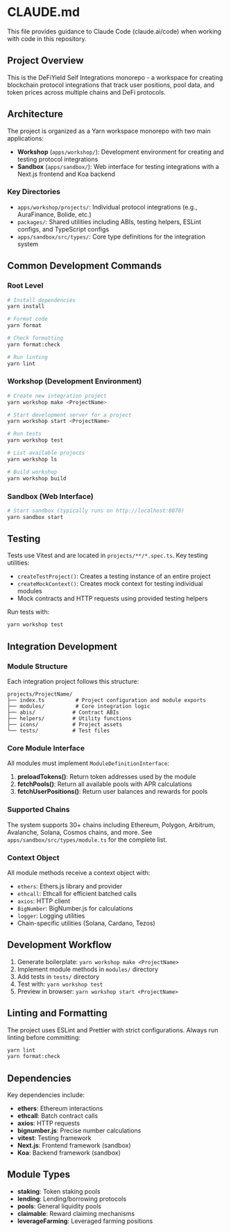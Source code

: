 # CLAUDE.md

This file provides guidance to Claude Code (claude.ai/code) when working with code in this repository.

## Project Overview

This is the DeFiYield Self Integrations monorepo - a workspace for creating blockchain protocol integrations that track user positions, pool data, and token prices across multiple chains and DeFi protocols.

## Architecture

The project is organized as a Yarn workspace monorepo with two main applications:

- **Workshop** (`apps/workshop/`): Development environment for creating and testing protocol integrations
- **Sandbox** (`apps/sandbox/`): Web interface for testing integrations with a Next.js frontend and Koa backend

### Key Directories

- `apps/workshop/projects/`: Individual protocol integrations (e.g., AuraFinance, Bolide, etc.)
- `packages/`: Shared utilities including ABIs, testing helpers, ESLint configs, and TypeScript configs
- `apps/sandbox/src/types/`: Core type definitions for the integration system

## Common Development Commands

### Root Level
```bash
# Install dependencies
yarn install

# Format code
yarn format

# Check formatting
yarn format:check

# Run linting
yarn lint
```

### Workshop (Development Environment)
```bash
# Create new integration project
yarn workshop make <ProjectName>

# Start development server for a project
yarn workshop start <ProjectName>

# Run tests
yarn workshop test

# List available projects
yarn workshop ls

# Build workshop
yarn workshop build
```

### Sandbox (Web Interface)
```bash
# Start sandbox (typically runs on http://localhost:8070)
yarn sandbox start
```

## Testing

Tests use Vitest and are located in `projects/**/*.spec.ts`. Key testing utilities:

- `createTestProject()`: Creates a testing instance of an entire project
- `createMockContext()`: Creates mock context for testing individual modules
- Mock contracts and HTTP requests using provided testing helpers

Run tests with:
```bash
yarn workshop test
```

## Integration Development

### Module Structure

Each integration project follows this structure:
```
projects/ProjectName/
├── index.ts          # Project configuration and module exports
├── modules/          # Core integration logic
├── abis/            # Contract ABIs
├── helpers/         # Utility functions
├── icons/           # Project assets
└── tests/           # Test files
```

### Core Module Interface

All modules must implement `ModuleDefinitionInterface`:

1. **preloadTokens()**: Return token addresses used by the module
2. **fetchPools()**: Return all available pools with APR calculations
3. **fetchUserPositions()**: Return user balances and rewards for pools

### Supported Chains

The system supports 30+ chains including Ethereum, Polygon, Arbitrum, Avalanche, Solana, Cosmos chains, and more. See `apps/sandbox/src/types/module.ts` for the complete list.

### Context Object

All module methods receive a context object with:
- `ethers`: Ethers.js library and provider
- `ethcall`: Ethcall for efficient batched calls
- `axios`: HTTP client
- `BigNumber`: BigNumber.js for calculations
- `logger`: Logging utilities
- Chain-specific utilities (Solana, Cardano, Tezos)

## Development Workflow

1. Generate boilerplate: `yarn workshop make <ProjectName>`
2. Implement module methods in `modules/` directory
3. Add tests in `tests/` directory
4. Test with: `yarn workshop test`
5. Preview in browser: `yarn workshop start <ProjectName>`

## Linting and Formatting

The project uses ESLint and Prettier with strict configurations. Always run linting before committing:

```bash
yarn lint
yarn format:check
```

## Dependencies

Key dependencies include:
- **ethers**: Ethereum interactions
- **ethcall**: Batch contract calls
- **axios**: HTTP requests
- **bignumber.js**: Precise number calculations
- **vitest**: Testing framework
- **Next.js**: Frontend framework (sandbox)
- **Koa**: Backend framework (sandbox)

## Module Types

- **staking**: Token staking pools
- **lending**: Lending/borrowing protocols
- **pools**: General liquidity pools
- **claimable**: Reward claiming mechanisms
- **leverageFarming**: Leveraged farming positions